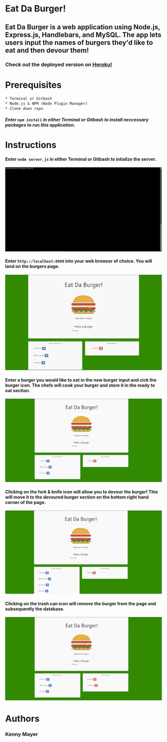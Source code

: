 # Eat Da Burger!

## Eat Da Burger is a web application using Node.js, Express.js, Handlebars, and MySQL. The app lets users input the names of burgers they'd like to eat and then devour them! 

### Check out the deployed version on [Heroku!](https://gentle-woodland-43928.herokuapp.com/)

# Prerequisites

    * Terminal or Gitbash
    * Node.js & NPM (Node Plugin Manager)
    * Clone down repo

##### Enter `npm install` in either Terminal or Gitbash to install neccessary packages to run this application.

# Instructions

#### Enter `node server.js` in either Terminal or Gitbash to intialize the server.

![](https://github.com/kmayer48/burger/blob/master/public/gifs/server1.gif)

#### Enter `http://localhost:8080` into your web browser of choice. You will land on the burgers page.

![](https://github.com/kmayer48/burger/blob/master/public/gifs/landing.gif)

#### Enter a burger you would like to eat in the new burger input and cick the burger icon. The chefs will cook your burger and store it in the ready to eat section.

![](https://github.com/kmayer48/burger/blob/master/public/gifs/burger1.gif)

#### Clicking on the fork & knife icon will allow you to devour the burger! This will move it to the devoured burger section on the bottom right hand corner of the page.

![](https://github.com/kmayer48/burger/blob/master/public/gifs/burger2.gif)

#### Clicking on the trash can icon will remove the burger from the page and subsequently the database.

![](https://github.com/kmayer48/burger/blob/master/public/gifs/burger3.gif)

# Authors

### Kenny Mayer
